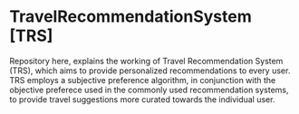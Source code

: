 # TravelRecommendationSystem [TRS]
Repository here, explains the working of Travel Recommendation System (TRS), which aims to provide personalized recommendations to every user. TRS employs a subjective preference algorithm, in conjunction with the objective preferece used in the commonly used recommendation systems, to provide travel suggestions more curated towards the individual user.
